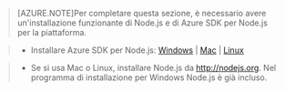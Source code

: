 > [AZURE.NOTE]Per completare questa sezione, è necessario avere un'installazione funzionante di Node.js e di Azure SDK per Node.js per la piattaforma.

>* Installare Azure SDK per Node.js: <a href="http://go.microsoft.com/fwlink/?LinkId=254279">Windows</a> | <a href="http://go.microsoft.com/fwlink/?LinkId=253471">Mac</a> | <a href="http://go.microsoft.com/fwlink/?LinkId=253472">Linux</a></li>

>* Se si usa Mac o Linux, installare Node.js da <a href="http://nodejs.org">http://nodejs.org</a>. Nel programma di installazione per Windows Node.js è già incluso.

<!---HONumber=Oct15_HO3-->